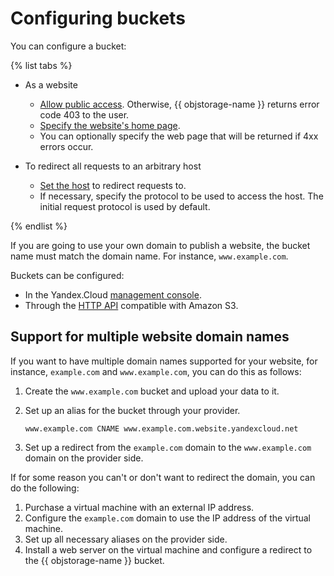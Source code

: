 # Configuring buckets

You can configure a bucket:

{% list tabs %}

- As a website
  
  - [Allow public access](../operations/buckets/bucket-availability.md). Otherwise, {{ objstorage-name }} returns error code 403 to the user.
  - [Specify the website's home page](setup.md).
  - You can optionally specify the web page that will be returned if 4xx errors occur.
  
- To redirect all requests to an arbitrary host
  
  - [Set the host](setup.md) to redirect requests to.
  - If necessary, specify the protocol to be used to access the host. The initial request protocol is used by default.
  
{% endlist %}

If you are going to use your own domain to publish a website, the bucket name must match the domain name. For instance, `www.example.com`.

Buckets can be configured:

- In the Yandex.Cloud [management console](setup.md).
- Through the [HTTP API](../s3/api-ref/hosting.md) compatible with Amazon S3.

## Support for multiple website domain names

If you want to have multiple domain names supported for your website, for instance, `example.com` and `www.example.com`, you can do this as follows:

1. Create the `www.example.com` bucket and upload your data to it.
2. Set up an alias for the bucket through your provider.

    ```
    www.example.com CNAME www.example.com.website.yandexcloud.net
    ```
3. Set up a redirect from the `example.com` domain to the `www.example.com` domain on the provider side.

If for some reason you can't or don't want to redirect the domain, you can do the following:

1. Purchase a virtual machine with an external IP address.
2. Configure the `example.com` domain to use the IP address of the virtual machine.
3. Set up all necessary aliases on the provider side.
4. Install a web server on the virtual machine and configure a redirect to the {{ objstorage-name }} bucket.


